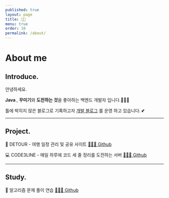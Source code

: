 ```yaml
---
published: true
layout: page
title: 💌💦
menu: true
order: 10
permalink: /about/
---
```



# About me

## Introduce.
안녕하세요.<br>

<b>Java </b>, <b>꾸미기</b>와 <b>도전하는 것</b>을 좋아하는 백엔드 개발자 입니다.🤸🏻‍♀️ 


틀에 박히지 않은 블로그로 기록하고자 <a href="https://LeeNayoung240.github.io">개발 블로그</a> 를 운영 하고 있습니다. 💕


---

## Project.

🛫 DETOUR - 여행 일정 관리 및 공유 사이트️ <a href="https://github.com/LeeNaYoung240/detour">💁🏻‍♀️ Github</a><br>

 💻 CODE3LINE - 매일 하루에 코드 세 줄 정리를 도전하는 서버 <a href="https://github.com/LeeNaYoung240/code3linePlus">💁🏻‍♀️  Github</a><br>


---

## Study.

💛 알고리즘 문제 풀이 연습 <a href="https://github.com/LeeNaYoung240/Algorithm">💁🏻‍♀️ Github</a><br>



